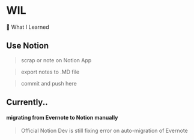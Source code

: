 # WIL
📖 What I Learned 

## Use Notion
> scrap or note on Notion App

> export notes to .MD file

> commit and push here

## Currently..

#### migrating from Evernote to Notion manually
> Official Notion Dev is still fixing error on auto-migration of Evernote
